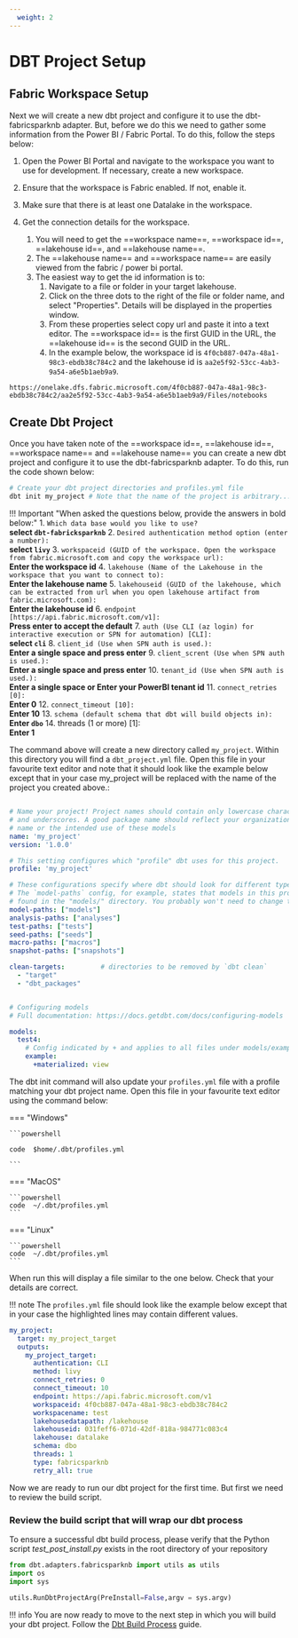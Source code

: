 ```yaml
---
  weight: 2
---
```


# DBT Project Setup

## Fabric Workspace Setup

Next we will create a new dbt project and configure it to use the dbt-fabricsparknb adapter. But, before we do this we need to gather some information from the Power BI / Fabric Portal. To do this, follow the steps below:


1. Open the Power BI Portal and navigate to the workspace you want to use for development. If necessary, create a new workspace.
1. Ensure that the workspace is Fabric enabled. If not, enable it.
1. Make sure that there is at least one Datalake in the workspace.
1. Get the connection details for the workspace.
  
    1. You will need to get the ==workspace name==, ==workspace id==, ==lakehouse id==, and ==lakehouse name==. 
    1. The ==lakehouse name== and ==workspace name== are easily viewed from the fabric / power bi portal. 
    1. The easiest way to get the id information is to:
          1. Navigate to a file or folder in your target lakehouse.
          2. Click on the three dots to the right of the file or folder name, and select "Properties". Details will be displayed in the properties window.
          3. From these properties select copy url and paste it into a text editor. The ==workspace id== is the first GUID in the URL, the ==lakehouse id== is the second GUID in the URL.
          4. In the example below, the workspace id is `4f0cb887-047a-48a1-98c3-ebdb38c784c2` and the lakehouse id is `aa2e5f92-53cc-4ab3-9a54-a6e5b1aeb9a9`.

```plaintext title="Example URL"
https://onelake.dfs.fabric.microsoft.com/4f0cb887-047a-48a1-98c3-ebdb38c784c2/aa2e5f92-53cc-4ab3-9a54-a6e5b1aeb9a9/Files/notebooks
```

## Create Dbt Project
Once you have taken note of the ==workspace id==, ==lakehouse id==, ==workspace name== and ==lakehouse name== you can create a new dbt project and configure it to use the dbt-fabricsparknb adapter. To do this, run the code shown below:

```powershell
# Create your dbt project directories and profiles.yml file
dbt init my_project # Note that the name of the project is arbitrary... call it whatever you like
```
!!! Important "When asked the questions below, provide the answers in bold below:"
    1. `Which data base would you like to use?` <br/>**select `dbt-fabricksparknb`**
    2. `Desired authentication method option (enter a number):` <br/>**select `livy`**
    3. `workspaceid (GUID of the workspace. Open the workspace from fabric.microsoft.com and copy the workspace url):` <br/>**Enter the workspace id**
    4. `lakehouse (Name of the Lakehouse in the workspace that you want to connect to):` <br/>**Enter the lakehouse name**
    5. `lakehouseid (GUID of the lakehouse, which can be extracted from url when you open lakehouse artifact from fabric.microsoft.com):` <br/>**Enter the lakehouse id**
    6. `endpoint [https://api.fabric.microsoft.com/v1]:` <br/>**Press enter to accept the default**
    7. `auth (Use CLI (az login) for interactive execution or SPN for automation) [CLI]:` <br/>**select `cli`**
    8. `client_id (Use when SPN auth is used.):` <br/>**Enter a single space and press enter**
    9. `client_scrent (Use when SPN auth is used.):` <br/>**Enter a single space and press enter**
    10. `tenant_id (Use when SPN auth is used.):` <br/>**Enter a single space or Enter your PowerBI tenant id**
    11. `connect_retries [0]:` <br/>**Enter 0**
    12. `connect_timeout [10]:` <br/>**Enter 10**
    13. `schema (default schema that dbt will build objects in):` <br/>**Enter `dbo`**
    14. threads (1 or more) [1]: <br/>**Enter 1**
    
The command above will create a new directory called `my_project`. Within this directory you will find a `dbt_project.yml` file. Open this file in your favourite text editor and note that it should look like the example below except that in your case my_project will be replaced with the name of the project you created above.:

``` yaml title="dbt_project.yml"

# Name your project! Project names should contain only lowercase characters
# and underscores. A good package name should reflect your organization's
# name or the intended use of these models
name: 'my_project'
version: '1.0.0'

# This setting configures which "profile" dbt uses for this project.
profile: 'my_project'

# These configurations specify where dbt should look for different types of files.
# The `model-paths` config, for example, states that models in this project can be
# found in the "models/" directory. You probably won't need to change these!
model-paths: ["models"]
analysis-paths: ["analyses"]
test-paths: ["tests"]
seed-paths: ["seeds"]
macro-paths: ["macros"]
snapshot-paths: ["snapshots"]

clean-targets:         # directories to be removed by `dbt clean`
  - "target"
  - "dbt_packages"


# Configuring models
# Full documentation: https://docs.getdbt.com/docs/configuring-models

models:
  test4:
    # Config indicated by + and applies to all files under models/example/
    example:
      +materialized: view

```

The dbt init command will also update your `profiles.yml` file with a profile matching your dbt project name. Open this file in your favourite text editor using the command below:

=== "Windows"

    ```powershell

    code  $home/.dbt/profiles.yml

    ```

=== "MacOS"

    ```powershell
    code  ~/.dbt/profiles.yml
    ```

=== "Linux"

    ```powershell
    code  ~/.dbt/profiles.yml
    ```

When run this will display a file similar to the one below. Check that your details are correct.

!!! note 
    The `profiles.yml` file should look like the example below except that in your case the highlighted lines may contain different values.

```{.yaml hl_lines="1 2 4 10 11 13 14" linenums="1" title="profiles.yml"}
my_project:
  target: my_project_target
  outputs:
    my_project_target:
      authentication: CLI
      method: livy
      connect_retries: 0
      connect_timeout: 10
      endpoint: https://api.fabric.microsoft.com/v1
      workspaceid: 4f0cb887-047a-48a1-98c3-ebdb38c784c2
      workspacename: test
      lakehousedatapath: /lakehouse
      lakehouseid: 031feff6-071d-42df-818a-984771c083c4
      lakehouse: datalake
      schema: dbo
      threads: 1
      type: fabricsparknb
      retry_all: true
```

Now we are ready to run our dbt project for the first time. But first we need to review the build script.

### Review the build script that will wrap our dbt process 

To ensure a successful dbt build process, please verify that the Python script *test_post_install.py* exists in the root directory of your repository

```python title="Python Build script template"
from dbt.adapters.fabricsparknb import utils as utils
import os
import sys
 
utils.RunDbtProjectArg(PreInstall=False,argv = sys.argv)
```

!!! info
    You are now ready to move to the next step in which you will build your dbt project. Follow the [Dbt Build Process](./dbt_build_process.md) guide.

